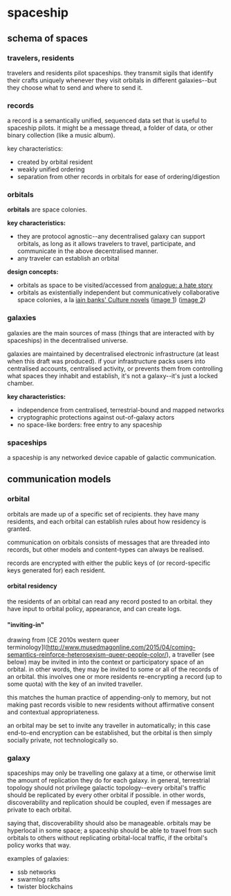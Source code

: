# spaceship

## schema of spaces

### travelers, residents

travelers and residents pilot spaceships. they transmit sigils that identify
their crafts uniquely whenever they visit orbitals in different galaxies--but
they choose what to send and where to send it.

### records

a record is a semantically unified, sequenced data set that is useful to
spaceship pilots. it might be a message thread, a folder of data, or other
binary collection (like a music album).

key characteristics:

- created by orbital resident
- weakly unified ordering
- separation from other records in orbitals for ease of ordering/digestion

### orbitals

**orbitals** are space colonies.

**key characteristics:**

- they are protocol agnostic--any decentralised galaxy can support orbitals, as
  long as it allows travelers to travel, participate, and communicate in the
  above decentralised manner.
- any traveler can establish an orbital

**design concepts:**

- orbitals as space to be visited/accessed from
  [analogue: a hate story](http://ahatestory.com/)
- orbitals as existentially independent but communicatively collaborative space
  colonies, a la
  [iain banks' Culture novels](https://en.wikipedia.org/wiki/Orbital_(The_Culture))
  ([image 1](http://r.duckduckgo.com/l/?kh=-1&uddg=http%3A%2F%2Fwww.nss.org%2Fsettlement%2Fcalendar%2F2009%2FGoetzScheuermann-oneillcylinder-650.jpg))
  ([image 2](http://settlement.arc.nasa.gov/Kalpana/Kalpana-43-Aa2-1920.jpg))

### galaxies

galaxies are the main sources of mass (things that are interacted with by
spaceships) in the decentralised universe.

galaxies are maintained by decentralised electronic infrastructure (at least
when this draft was produced). if your infrastructure packs users into
centralised accounts, centralised activity, or prevents them from controlling
what spaces they inhabit and establish, it's not a galaxy--it's just a locked
chamber.

**key characteristics:**

- independence from centralised, terrestrial-bound and mapped networks
- cryptographic protections against out-of-galaxy actors
- no space-like borders: free entry to any spaceship

### spaceships

a spaceship is any networked device capable of galactic communication.

## communication models

### orbital

orbitals are made up of a specific set of recipients. they have many residents,
and each orbital can establish rules about how residency is granted.

communication on orbitals consists of messages that are threaded into records,
but other models and content-types can always be realised.

records are encrypted with either the public keys of (or record-specific keys
generated for) each resident.

#### orbital residency

the residents of an orbital can read any record posted to an orbital. they have
input to orbital policy, appearance, and can create logs.

#### "inviting-in"

drawing from
[CE 2010s western queer terminology]l(http://www.musedmagonline.com/2015/04/coming-semantics-reinforce-heterosexism-queer-people-color/),
a traveller (see below) may be invited in into the context or participatory
space of an orbital. in other words, they may be invited to some or all of the
records of an orbital. this involves one or more residents re-encrypting a
record (up to some quota) with the key of an invited traveller.

this matches the human practice of appending-only to memory, but not making past
records visible to new residents without affirmative consent and contextual
appropriateness.

an orbital may be set to invite any traveller in automatically; in this case
end-to-end encryption can be established, but the orbital is then simply
socially private, not technologically so.

### galaxy

spaceships may only be travelling one galaxy at a time, or otherwise limit the
amount of replication they do for each galaxy. in general, terrestrial topology
should not privilege galactic topology--every orbital's traffic should be
replicated by every other orbital if possible. in other words, discoverability
and replication should be coupled, even if messages are private to each orbital.

saying that, discoverability should also be manageable. orbitals may be
hyperlocal in some space; a spaceship should be able to travel from such
orbitals to others without replicating orbital-local traffic, if the orbital's
policy works that way.

examples of galaxies:

- ssb networks
- swarmlog rafts
- twister blockchains
